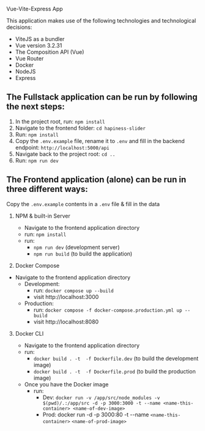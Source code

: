 Vue-Vite-Express App

This application makes use of the following technologies and technological decisions:

- ViteJS as a bundler
- Vue version 3.2.31
- The Composition API (Vue)
- Vue Router
- Docker
- NodeJS
- Express

## The Fullstack application can be run by following the next steps:

1. In the project root, run: `npm install`
2. Navigate to the frontend folder: `cd hapiness-slider`
3. Run: `npm install`
4. Copy the `.env.example` file, rename it to `.env` and fill in the backend endpoint: `http://localhost:5000/api`
5. Navigate back to the project root: `cd ..`
6. Run: `npm run dev`

## The Frontend application (alone) can be run in three different ways:

Copy the `.env.example` contents in a `.env` file & fill in the data

1. NPM & built-in Server

   - Navigate to the frontend application directory
   - run: `npm install`
   - run:
     - `npm run dev` (development server)
     - `npm run build` (to build the application)

2. Docker Compose

- Navigate to the frontend application directory
  - Development:
    - run: `docker compose up --build`
    - visit http://localhost:3000
  - Production:
    - run: `docker compose -f docker-compose.production.yml up --build`
    - visit http://localhost:8080

3. Docker CLI

   - Navigate to the frontend application directory
   - run:
     - `docker build . -t `<name-this-image>` -f Dockerfile.dev` (to build the development image)
     - `docker build . -t `<name-this-image>` -f Dockerfile.prod` (to build the production image)
   - Once you have the Docker image
     - run:
       - Dev: `docker run -v /app/src/node_modules -v $(pwd)/.:/app/src -d -p 3000:3000 -t --name <name-this-container> <name-of-dev-image>`
       - Prod: docker run -d -p 3000:80 -t --name `<name-this-container>` `<name-of-prod-image>`
